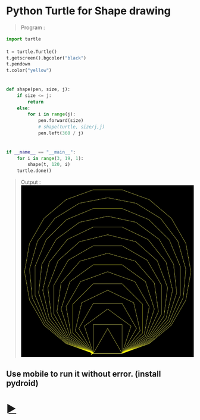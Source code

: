 # Python Turtle for Shape drawing
> Program :
```python
import turtle

t = turtle.Turtle()
t.getscreen().bgcolor("black")
t.pendown
t.color("yellow")


def shape(pen, size, j):
    if size <= j:
        return
    else:
        for i in range(j):
            pen.forward(size)
            # shape(turtle, size/j,j)
            pen.left(360 / j)


if __name__ == "__main__":
    for i in range(3, 19, 1):
        shape(t, 120, i)
    turtle.done()
```
> Output : ![](output.png)
## Use mobile to run it without error. (install pydroid)
# [►](https://play.google.com/store/apps/details?id=ru.iiec.pydroid3)
